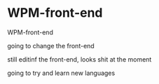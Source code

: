 # WPM-front-end
WPM-front-end

going to change the front-end

still editinf the front-end, looks shit at the moment

going to try and learn new languages
